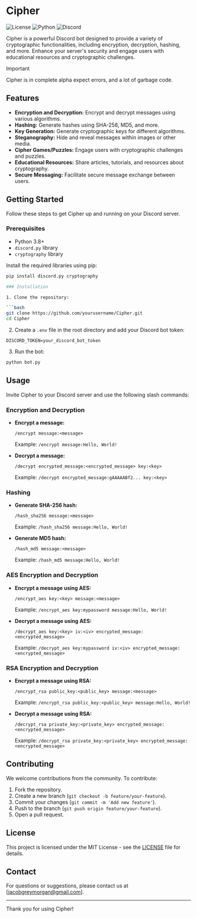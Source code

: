 # Cipher

![License](https://img.shields.io/badge/License-MIT-blue.svg)
![Python](https://img.shields.io/badge/Python-3.8%2B-blue)
![Discord](https://img.shields.io/badge/Discord.py-1.7.3-blue)

Cipher is a powerful Discord bot designed to provide a variety of cryptographic functionalities, including encryption, decryption, hashing, and more. Enhance your server's security and engage users with educational resources and cryptographic challenges.

> [!IMPORTANT]
> Cipher is in complete alpha expect errors, and a lot of garbage code.

## Features

- **Encryption and Decryption:** Encrypt and decrypt messages using various algorithms.
- **Hashing:** Generate hashes using SHA-256, MD5, and more.
- **Key Generation:** Generate cryptographic keys for different algorithms.
- **Steganography:** Hide and reveal messages within images or other media.
- **Cipher Games/Puzzles:** Engage users with cryptographic challenges and puzzles.
- **Educational Resources:** Share articles, tutorials, and resources about cryptography.
- **Secure Messaging:** Facilitate secure message exchange between users.

## Getting Started

Follow these steps to get Cipher up and running on your Discord server.

### Prerequisites

- Python 3.8+
- `discord.py` library
- `cryptography` library

Install the required libraries using pip:

```bash
pip install discord.py cryptography

### Installation

1. Clone the repository:

```bash
git clone https://github.com/yourusername/Cipher.git
cd Cipher
```

2. Create a `.env` file in the root directory and add your Discord bot token:

```env
DISCORD_TOKEN=your_discord_bot_token
```

3. Run the bot:

```bash
python bot.py
```

## Usage

Invite Cipher to your Discord server and use the following slash commands:

### Encryption and Decryption

- **Encrypt a message:**
  ```
  /encrypt message:<message>
  ```
  Example: `/encrypt message:Hello, World!`

- **Decrypt a message:**
  ```
  /decrypt encrypted_message:<encrypted_message> key:<key>
  ```
  Example: `/decrypt encrypted_message:gAAAAABf2... key:<key>`

### Hashing

- **Generate SHA-256 hash:**
  ```
  /hash_sha256 message:<message>
  ```
  Example: `/hash_sha256 message:Hello, World!`

- **Generate MD5 hash:**
  ```
  /hash_md5 message:<message>
  ```
  Example: `/hash_md5 message:Hello, World!`

### AES Encryption and Decryption

- **Encrypt a message using AES:**
  ```
  /encrypt_aes key:<key> message:<message>
  ```
  Example: `/encrypt_aes key:mypassword message:Hello, World!`

- **Decrypt a message using AES:**
  ```
  /decrypt_aes key:<key> iv:<iv> encrypted_message:<encrypted_message>
  ```
  Example: `/decrypt_aes key:mypassword iv:<iv> encrypted_message:<encrypted_message>`

### RSA Encryption and Decryption

- **Encrypt a message using RSA:**
  ```
  /encrypt_rsa public_key:<public_key> message:<message>
  ```
  Example: `/encrypt_rsa public_key:<public_key> message:Hello, World!`

- **Decrypt a message using RSA:**
  ```
  /decrypt_rsa private_key:<private_key> encrypted_message:<encrypted_message>
  ```
  Example: `/decrypt_rsa private_key:<private_key> encrypted_message:<encrypted_message>`

## Contributing

We welcome contributions from the community. To contribute:

1. Fork the repository.
2. Create a new branch (`git checkout -b feature/your-feature`).
3. Commit your changes (`git commit -m 'Add new feature'`).
4. Push to the branch (`git push origin feature/your-feature`).
5. Open a pull request.

## License

This project is licensed under the MIT License - see the [LICENSE](LICENSE) file for details.

## Contact

For questions or suggestions, please contact us at [jacobgreymorgan@gmail.com].

---

Thank you for using Cipher!
```
